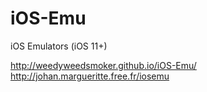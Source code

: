 # iOS-Emu
iOS Emulators (iOS 11+)

http://weedyweedsmoker.github.io/iOS-Emu/
http://johan.margueritte.free.fr/iosemu
